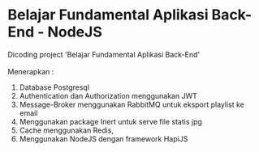 # Belajar Fundamental Aplikasi Back-End - NodeJS
Dicoding project 'Belajar Fundamental Aplikasi Back-End'
<br>
<br>
Menerapkan : <br>
1. Database Postgresql <br>
2. Authentication dan Authorization menggunakan JWT <br>
3. Message-Broker menggunakan RabbitMQ untuk eksport playlist ke email <br>
4. Menggunakan package Inert untuk serve file statis jpg <br>
5. Cache menggunakan Redis, <br>
6. Menggunakan NodeJS dengan framework HapiJS
